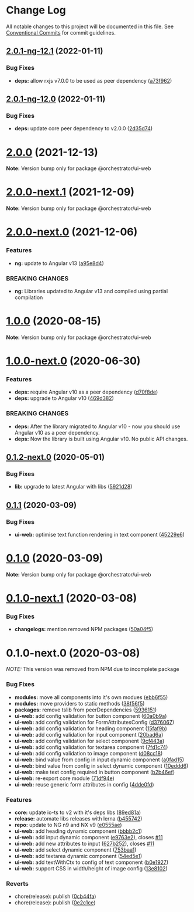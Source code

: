 # Change Log

All notable changes to this project will be documented in this file.
See [Conventional Commits](https://conventionalcommits.org) for commit guidelines.

## [2.0.1-ng-12.1](https://github.com/orchestratora/orchestrator/compare/@orchestrator/ui-web@2.0.1-ng-12.0...@orchestrator/ui-web@2.0.1-ng-12.1) (2022-01-11)


### Bug Fixes

* **deps:** allow rxjs v7.0.0 to be used as peer dependency ([a73f962](https://github.com/orchestratora/orchestrator/commit/a73f962b7228b0919ba9ca8e37d5eef1fecc6df2))





## [2.0.1-ng-12.0](https://github.com/orchestratora/orchestrator/compare/@orchestrator/ui-web@2.0.0...@orchestrator/ui-web@2.0.1-ng-12.0) (2022-01-11)


### Bug Fixes

* **deps:** update core peer dependency to v2.0.0 ([2d35d74](https://github.com/orchestratora/orchestrator/commit/2d35d7493331dd8004bd1fd1647c4fc9f0494300))





# [2.0.0](https://github.com/orchestratora/orchestrator/compare/@orchestrator/ui-web@2.0.0-next.1...@orchestrator/ui-web@2.0.0) (2021-12-13)

**Note:** Version bump only for package @orchestrator/ui-web





# [2.0.0-next.1](https://github.com/orchestratora/orchestrator/compare/@orchestrator/ui-web@2.0.0-next.0...@orchestrator/ui-web@2.0.0-next.1) (2021-12-09)

**Note:** Version bump only for package @orchestrator/ui-web





# [2.0.0-next.0](https://github.com/orchestratora/orchestrator/compare/@orchestrator/ui-web@1.0.0...@orchestrator/ui-web@2.0.0-next.0) (2021-12-06)


### Features

* **ng:** update to Angular v13 ([a95e8d4](https://github.com/orchestratora/orchestrator/commit/a95e8d4848a29b123a2951407de7fb0e4cfda2d3))


### BREAKING CHANGES

* **ng:** Libraries updated to Angular v13 and compiled using partial compilation





# [1.0.0](https://github.com/orchestratora/orchestrator/compare/@orchestrator/ui-web@1.0.0-next.0...@orchestrator/ui-web@1.0.0) (2020-08-15)

**Note:** Version bump only for package @orchestrator/ui-web





# [1.0.0-next.0](https://github.com/orchestratora/orchestrator/compare/@orchestrator/ui-web@0.1.2-next.0...@orchestrator/ui-web@1.0.0-next.0) (2020-06-30)


### Features

* **deps:** require Angular v10 as a peer dependency ([d70f8de](https://github.com/orchestratora/orchestrator/commit/d70f8de2a2554dcdb99836ad4b912a9de0e12ea8))
* **deps:** upgrade to Angular v10 ([469d382](https://github.com/orchestratora/orchestrator/commit/469d382175067532cdb156739ff14f39c4151509))


### BREAKING CHANGES

* **deps:** After the library migrated to Angular v10 - now you should use Angular v10 as a
peer dependency.
* **deps:** Now the library is built using Angular v10. No public API changes.





## [0.1.2-next.0](https://github.com/orchestratora/orchestrator/compare/@orchestrator/ui-web@0.1.1...@orchestrator/ui-web@0.1.2-next.0) (2020-05-01)


### Bug Fixes

* **lib:** upgrade to latest Angular with libs ([5921d28](https://github.com/orchestratora/orchestrator/commit/5921d28a20423f6d1a37dfa4d0459d24a48c907e))





## [0.1.1](https://github.com/orchestratora/orchestrator/compare/@orchestrator/ui-web@0.1.0...@orchestrator/ui-web@0.1.1) (2020-03-09)


### Bug Fixes

* **ui-web:** optimise text function rendering in text component ([45229e6](https://github.com/orchestratora/orchestrator/commit/45229e6ca1dfbeee1a831e03ffb9195a26395c69))





# [0.1.0](https://github.com/orchestratora/orchestrator/compare/@orchestrator/ui-web@0.1.0-next.1...@orchestrator/ui-web@0.1.0) (2020-03-09)

**Note:** Version bump only for package @orchestrator/ui-web





# [0.1.0-next.1](https://github.com/orchestratora/orchestrator/compare/@orchestrator/ui-web@0.1.0-next.0...@orchestrator/ui-web@0.1.0-next.1) (2020-03-08)


### Bug Fixes

* **changelogs:** mention removed NPM packages ([50a04f5](https://github.com/orchestratora/orchestrator/commit/50a04f5f628920c874eeadbefe3f543107b1d5bb))





# 0.1.0-next.0 (2020-03-08)

_NOTE:_ This version was removed from NPM due to incomplete package

### Bug Fixes

* **modules:** move all components into it's own modues ([ebb6f55](https://github.com/orchestratora/orchestrator/commit/ebb6f556dd8151f95278e1587d5d0e8c0bbc3fd4))
* **modules:** move providers to static methods ([38f56f5](https://github.com/orchestratora/orchestrator/commit/38f56f50f0aa2470bf052f55daf3df41bca78b50))
* **packages:** remove tslib from peerDependencies ([5936151](https://github.com/orchestratora/orchestrator/commit/5936151a8482c2e018381adc9b4d12febf409fa6))
* **ui-web:** add config validation for button component ([60a0b9a](https://github.com/orchestratora/orchestrator/commit/60a0b9ab7e846b5a9dbbf824f92f6b215bf45bd7))
* **ui-web:** add config validation for FormAttributesConfig ([d376067](https://github.com/orchestratora/orchestrator/commit/d3760671ceb6131ca85a30e0e0e777150c0a4707))
* **ui-web:** add config validation for heading component ([15faf9b](https://github.com/orchestratora/orchestrator/commit/15faf9b42cfc0127ed1f553e5c15025821e9ba30))
* **ui-web:** add config validation for input component ([20bad6a](https://github.com/orchestratora/orchestrator/commit/20bad6ac1f85611adaaa1f6b529095154926af60))
* **ui-web:** add config validation for select component ([9cf443a](https://github.com/orchestratora/orchestrator/commit/9cf443a4afd311ad177fe49397ed7bff3dcd366a))
* **ui-web:** add config validation for textarea component ([7fd1c74](https://github.com/orchestratora/orchestrator/commit/7fd1c744f082f018afe67f5c2a2f1b3f58e8578e))
* **ui-web:** add config validation to image component ([d08cc18](https://github.com/orchestratora/orchestrator/commit/d08cc1877986ab5aa6b81bcf19994309aa84ed39))
* **ui-web:** bind value from config in input dynamic component ([a0fad15](https://github.com/orchestratora/orchestrator/commit/a0fad152cc49b2f13368c64edcac1c8138f7a0a6))
* **ui-web:** bind value from config in select dynamic component ([10eddd6](https://github.com/orchestratora/orchestrator/commit/10eddd6fb376e92483956615455db3f0bd1516d3))
* **ui-web:** make text config required in button component ([b2b46ef](https://github.com/orchestratora/orchestrator/commit/b2b46efba13437158130f3f3df4248da1b0d3428))
* **ui-web:** re-export core module ([71df94e](https://github.com/orchestratora/orchestrator/commit/71df94e91c9040e8d7ba75026148922d50de5670))
* **ui-web:** reuse generic form attributes in config ([4dde0fd](https://github.com/orchestratora/orchestrator/commit/4dde0fd7342154cae9b072020f668fcf3d31064b))


### Features

* **core:** update io-ts to v2 with it's deps libs ([89ed81a](https://github.com/orchestratora/orchestrator/commit/89ed81aa296b87c13806602bd0ce5dde3c1d0496))
* **release:** automate libs releases with lerna ([b455742](https://github.com/orchestratora/orchestrator/commit/b45574223b347fad3b01b8a0294a0ddc3e88875d))
* **repo:** update to NG n9 and NX v9 ([e0555ae](https://github.com/orchestratora/orchestrator/commit/e0555aef981563b9ebd7ef5731fe691a7c40877d))
* **ui-web:** add heading dynamic component ([bbbb2c1](https://github.com/orchestratora/orchestrator/commit/bbbb2c1402db499ac0f19f43b04b4edd55a2a374))
* **ui-web:** add input dynamic component ([e9763e2](https://github.com/orchestratora/orchestrator/commit/e9763e252c7599720fe0fcb9c865101d300eea13)), closes [#11](https://github.com/orchestratora/orchestrator/issues/11)
* **ui-web:** add new attributes to input ([627b252](https://github.com/orchestratora/orchestrator/commit/627b252fae252c1a06da95b6e379be8234c7cfd0)), closes [#11](https://github.com/orchestratora/orchestrator/issues/11)
* **ui-web:** add select dynamic component ([753baa1](https://github.com/orchestratora/orchestrator/commit/753baa1befdc2ea48badba8055d8ccd3eefc06c9))
* **ui-web:** add textarea dynamic component ([54ed5e1](https://github.com/orchestratora/orchestrator/commit/54ed5e112aa65ae35dc5f748ffa75a61f47bced1))
* **ui-web:** add textWithCtx to config of text component ([b0e1927](https://github.com/orchestratora/orchestrator/commit/b0e1927b1e643248940b28110c7795650520e356))
* **ui-web:** support CSS in width/height of image config ([13e8102](https://github.com/orchestratora/orchestrator/commit/13e8102dd9d4cf214b575a1b65d9aca722d5b50f))


### Reverts

* chore(release): publish ([0cb44fa](https://github.com/orchestratora/orchestrator/commit/0cb44fa88f147459ba55445baee8d28299f9b614))
* chore(release): publish ([0e2c1ce](https://github.com/orchestratora/orchestrator/commit/0e2c1cea1694916c1808460ca98951c6871a0eed))
